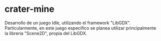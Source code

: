 # crater-mine
Desarrollo de un juego Idle, utilizando el framework "LibGDX".
Particularmente, en este juego especifico se planea utilizar principalmente la libreria "Scene2D", propia del LibGDX.
